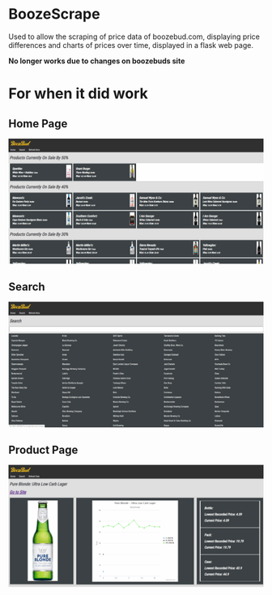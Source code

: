 # BoozeScrape
Used to allow the scraping of price data of boozebud.com, displaying price differences and charts of prices over time, displayed in a flask web page.


**No longer works due to changes on boozebuds site**

# For when it did work
## Home Page
![Home Page](/screens/home.png)

## Search
![Search](/screens/search.png)

## Product Page
![Product Page](/screens/product.png)
